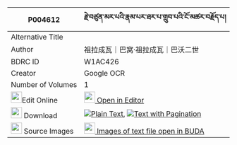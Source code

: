 |P004612|རྗེ་བཙུན་མར་པའི་རྣམ་པར་ཐར་པ་གྲུབ་པའི་ངོ་མཚར་བརྗོད་པ། 
| --- | --- 
|Alternative Title |
|Author| 祖拉成瓦｜巴窝·祖拉成瓦｜巴沃二世
|BDRC ID | W1AC426
|Creator | Google OCR
|Number of Volumes| 1
|<img width="25" src="https://img.icons8.com/color/25/000000/edit-property.png">Edit Online| [<img width="25" src="https://avatars.githubusercontent.com/u/45091458?s=200&v=4"> Open in Editor](http://editor.openpecha.org/P004612)
|<img width="25" src="https://img.icons8.com/fluent/48/000000/download-2.png"/>  Download | [![](https://img.icons8.com/color/20/000000/txt.png)Plain Text](https://github.com/Openpecha/P004612/releases/download/v2/jetsun_marpa_i_nampa_ra_tarpa__plain_P004612.zip), [![](https://img.icons8.com/color/20/000000/txt.png)Text with Pagination](https://github.com/Openpecha/P004612/releases/download/v2/jetsun_marpa_i_nampa_ra_tarpa__pages_P004612.zip)
|<img width="25" src="https://img.icons8.com/plasticine/100/000000/pictures-folder.png"/>  Source Images | [<img width="25" src="https://library.bdrc.io/icons/BUDA-small.svg"> Images of text file open in BUDA](https://library.bdrc.io/show/bdr:W1AC426)